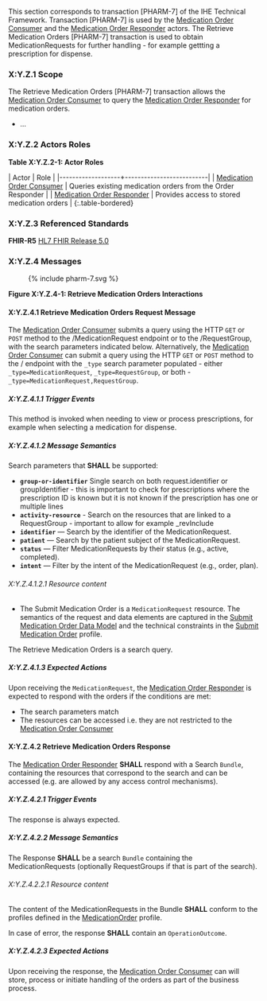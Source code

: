 This section corresponds to transaction [PHARM-7] of the IHE Technical Framework. Transaction [PHARM-7] is used by the [Medication Order Consumer](actors-transactions.html#order-consumer) and the [Medication Order Responder](actors-transactions.html#order-responder) actors. The Retrieve Medication Orders [PHARM-7] transaction is used to obtain MedicationRequests for further handling - for example gettting a prescription for dispense.

### X:Y.Z.1 Scope

The Retrieve Medication Orders [PHARM-7] transaction allows the [Medication Order Consumer](actors-transactions.html#order-consumer) to query the [Medication Order Responder](actors-transactions.html#order-responder) for medication orders.
* ...

### X:Y.Z.2 Actors Roles

**Table X:Y.Z.2-1: Actor Roles**

| Actor | Role |
|-------------------+--------------------------|
| [Medication Order Consumer](actors-transactions.html#order-consumer) | Queries existing medication orders from the Order Responder |
| [Medication Order Responder](actors-transactions.html#order-responder) | Provides access to stored medication orders |
{:.table-bordered}

### X:Y.Z.3 Referenced Standards

**FHIR-R5** [HL7 FHIR Release 5.0](http://www.hl7.org/FHIR/R5)

### X:Y.Z.4 Messages

<figure>
{% include pharm-7.svg %}
</figure>

**Figure X:Y.Z.4-1: Retrieve Medication Orders Interactions**

#### X:Y.Z.4.1 Retrieve Medication Orders Request Message

The [Medication Order Consumer](actors-transactions.html#order-consumer) submits a query using the HTTP `GET` or `POST` method to the /MedicationRequest endpoint or to the /RequestGroup, with the search parameters indicated below.
Alternatively, the [Medication Order Consumer](actors-transactions.html#order-consumer) can submit a query using the HTTP `GET` or `POST` method to the / endpoint with the `_type` search parameter populated - either `_type=MedicationRequest`, `_type=RequestGroup`, or both - `_type=MedicationRequest,RequestGroup`.

##### X:Y.Z.4.1.1 Trigger Events

This method is invoked when needing to view or process prescriptions, for example when selecting a medication for dispense.

##### X:Y.Z.4.1.2 Message Semantics

Search parameters that **SHALL** be supported:

- **`group-or-identifier`** Single search on both request.identifier or groupIdentifier - this is important to check for prescriptions where the prescription ID is known but it is not known if the prescription has one or multiple lines
- **`activity-resource`** - Search on the resources that are linked to a RequestGroup - important to allow for example _revInclude
- **`identifier`** — Search by the identifier of the MedicationRequest.  
- **`patient`** — Search by the patient subject of the MedicationRequest.  
- **`status`** — Filter MedicationRequests by their status (e.g., active, completed).  
- **`intent`** — Filter by the intent of the MedicationRequest (e.g., order, plan).  


###### X:Y.Z.4.1.2.1 Resource content
* The Submit Medication Order is a `MedicationRequest` resource.
The semantics of the request and data elements are captured in the [Submit Medication Order Data Model](StructureDefinition-IHEMedicationOrderModel.html) and the technical constraints in the [Submit Medication Order](StructureDefinition-IHEMedicationOrder.html) profile.


The Retrieve Medication Orders is a search query. 

##### X:Y.Z.4.1.3 Expected Actions

Upon receiving the `MedicationRequest`, the [Medication Order Responder](actors-transactions.html#order-responder) is expected to respond with the orders if the conditions are met:
* The search parameters match
* The resources can be accessed i.e. they are not restricted to the [Medication Order Consumer](actors-transactions.html#order-consumer)


#### X:Y.Z.4.2 Retrieve Medication Orders Response

The [Medication Order Responder](actors-transactions.html#order-responder) **SHALL** respond with a Search `Bundle`, containing the resources that correspond to the search and can be accessed (e.g. are allowed by any access control mechanisms).

##### X:Y.Z.4.2.1 Trigger Events

The response is always expected.

##### X:Y.Z.4.2.2 Message Semantics

The Response **SHALL** be a search `Bundle` containing the MedicationRequests (optionally RequestGroups if that is part of the search). 

###### X:Y.Z.4.2.2.1 Resource content

The content of the MedicationRequests in the Bundle **SHALL** conform to the profiles defined in the [MedicationOrder](StructureDefinition-IHEMedicationOrder.html) profile.

In case of error, the response **SHALL** contain an `OperationOutcome`.

##### X:Y.Z.4.2.3 Expected Actions

Upon receiving the response, the [Medication Order Consumer](actors-transactions.html#order-consumer) can will store, process or initiate handling of the orders as part of the business process.